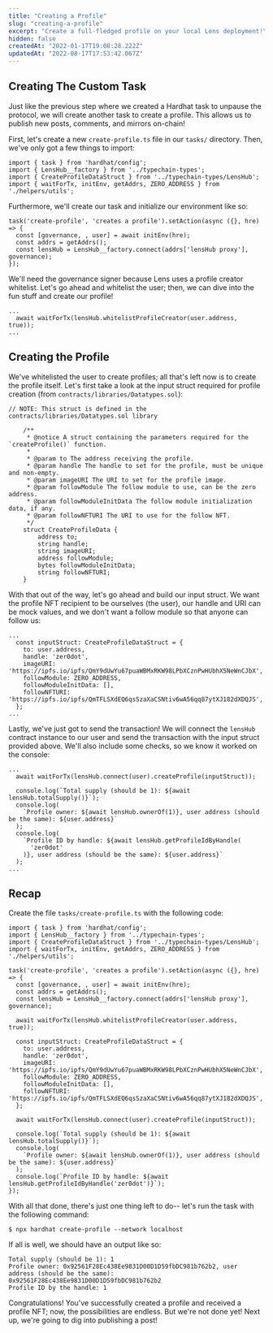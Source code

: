 ```yaml
---
title: "Creating a Profile"
slug: "creating-a-profile"
excerpt: "Create a full-fledged profile on your local Lens deployment!\n##### Jump to [Recap](#recap) to get the full source code 🌿"
hidden: false
createdAt: "2022-01-17T19:08:28.222Z"
updatedAt: "2022-08-17T17:53:42.067Z"
---
```


## Creating The Custom Task

Just like the previous step where we created a Hardhat task to unpause the protocol, we will create another task to create a profile. This allows us to publish new posts, comments, and mirrors on-chain!

First, let's create a new `create-profile.ts` file in our `tasks/` directory. Then, we've only got a few things to import:

```
import { task } from 'hardhat/config';
import { LensHub__factory } from '../typechain-types';
import { CreateProfileDataStruct } from '../typechain-types/LensHub';
import { waitForTx, initEnv, getAddrs, ZERO_ADDRESS } from './helpers/utils';
```

Furthermore, we'll create our task and initialize our environment like so:

```
task('create-profile', 'creates a profile').setAction(async ({}, hre) => {
  const [governance, , user] = await initEnv(hre);
  const addrs = getAddrs();
  const lensHub = LensHub__factory.connect(addrs['lensHub proxy'], governance);
});
```

We'll need the governance signer because Lens uses a profile creator whitelist. Let's go ahead and whitelist the user; then, we can dive into the fun stuff and create our profile!

```
...
  await waitForTx(lensHub.whitelistProfileCreator(user.address, true));
...
```

## Creating the Profile

We've whitelisted the user to create profiles; all that's left now is to create the profile itself. Let's first take a look at the input struct required for profile creation (from `contracts/libraries/Datatypes.sol`):

```
// NOTE: This struct is defined in the contracts/libraries/Datatypes.sol library

    /**
     * @notice A struct containing the parameters required for the `createProfile()` function.
     *
     * @param to The address receiving the profile.
     * @param handle The handle to set for the profile, must be unique and non-empty.
     * @param imageURI The URI to set for the profile image.
     * @param followModule The follow module to use, can be the zero address.
     * @param followModuleInitData The follow module initialization data, if any.
     * @param followNFTURI The URI to use for the follow NFT.
     */
    struct CreateProfileData {
        address to;
        string handle;
        string imageURI;
        address followModule;
        bytes followModuleInitData;
        string followNFTURI;
    }
```

With that out of the way, let's go ahead and build our input struct. We want the profile NFT recipient to be ourselves (the user), our handle and URI can be mock values, and we don't want a follow module so that anyone can follow us:

```
...
  const inputStruct: CreateProfileDataStruct = {
    to: user.address,
    handle: 'zer0dot',
    imageURI: 'https://ipfs.io/ipfs/QmY9dUwYu67puaWBMxRKW98LPbXCznPwHUbhX5NeWnCJbX',
    followModule: ZERO_ADDRESS,
    followModuleInitData: [],
    followNFTURI: 'https://ipfs.io/ipfs/QmTFLSXdEQ6qsSzaXaCSNtiv6wA56qq87ytXJ182dXDQJS',
  };
...
```

Lastly, we've just got to send the transaction! We will connect the `lensHub` contract instance to our user and send the transaction with the input struct provided above. We'll also include some checks, so we know it worked on the console:

```
...
  await waitForTx(lensHub.connect(user).createProfile(inputStruct));

  console.log(`Total supply (should be 1): ${await lensHub.totalSupply()}`);
  console.log(
    `Profile owner: ${await lensHub.ownerOf(1)}, user address (should be the same): ${user.address}`
  );
  console.log(
    `Profile ID by handle: ${await lensHub.getProfileIdByHandle(
      'zer0dot'
    )}, user address (should be the same): ${user.address}`
  );
...
```

## Recap

Create the file `tasks/create-profile.ts` with the following code:

```
import { task } from 'hardhat/config';
import { LensHub__factory } from '../typechain-types';
import { CreateProfileDataStruct } from '../typechain-types/LensHub';
import { waitForTx, initEnv, getAddrs, ZERO_ADDRESS } from './helpers/utils';

task('create-profile', 'creates a profile').setAction(async ({}, hre) => {
  const [governance, , user] = await initEnv(hre);
  const addrs = getAddrs();
  const lensHub = LensHub__factory.connect(addrs['lensHub proxy'], governance);

  await waitForTx(lensHub.whitelistProfileCreator(user.address, true));

  const inputStruct: CreateProfileDataStruct = {
    to: user.address,
    handle: 'zer0dot',
    imageURI: 'https://ipfs.io/ipfs/QmY9dUwYu67puaWBMxRKW98LPbXCznPwHUbhX5NeWnCJbX',
    followModule: ZERO_ADDRESS,
    followModuleInitData: [],
    followNFTURI: 'https://ipfs.io/ipfs/QmTFLSXdEQ6qsSzaXaCSNtiv6wA56qq87ytXJ182dXDQJS',
  };

  await waitForTx(lensHub.connect(user).createProfile(inputStruct));

  console.log(`Total supply (should be 1): ${await lensHub.totalSupply()}`);
  console.log(
    `Profile owner: ${await lensHub.ownerOf(1)}, user address (should be the same): ${user.address}`
  );
  console.log(`Profile ID by handle: ${await lensHub.getProfileIdByHandle('zer0dot')}`);
});

```

With all that done, there's just one thing left to do-- let's run the task with the following command:

```
$ npx hardhat create-profile --network localhost
```

If all is well, we should have an output like so:

```
Total supply (should be 1): 1
Profile owner: 0x92561F28Ec438Ee9831D00D1D59fbDC981b762b2, user address (should be the same): 0x92561F28Ec438Ee9831D00D1D59fbDC981b762b2
Profile ID by the handle: 1
```

Congratulations! You've successfully created a profile and received a profile NFT; now, the possibilities are endless. But we're not done yet! Next up, we're going to dig into publishing a post!
